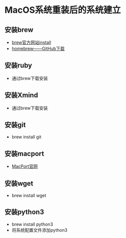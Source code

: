 # MacOS系统重装后的系统建立

## 安装brew
 
 * [brew官方网站install](https://brew.sh)
 * [homebrew——GitHub下载](https://github.com/Homebrew/brew)
## 安装ruby
 * 通过brew下载安装
## 安装Xmind
 * 通过brew下载安装
## 安装git
 * brew install git

## 安装macport
 * [MacPort官网](https://www.macports.org/install.php)
## 安装wget
 * brew install wget
## 安装python3
 * brew install python3
 * 将系统配置文件添加python3
## 
